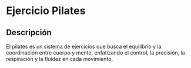 # Ejercicio Pilates

## Descripción
El pilates es un sistema de ejercicios que busca el equilibrio y la coordinación entre cuerpo y mente, enfatizando el control, la precisión, la respiración y la fluidez en cada movimiento.